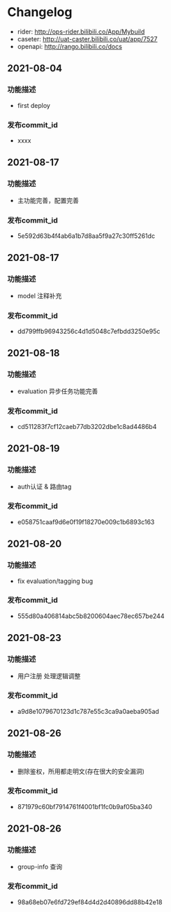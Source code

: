# Changelog
- rider: http://ops-rider.bilibili.co/App/Mybuild
- caseter: http://uat-caster.bilibili.co/uat/app/7527
- openapi: http://rango.bilibili.co/docs

## 2021-08-04
### 功能描述
- first deploy

### 发布commit_id
- xxxx

## 2021-08-17
### 功能描述
- 主功能完善，配置完善

### 发布commit_id
- 5e592d63b4f4ab6a1b7d8aa5f9a27c30ff5261dc

## 2021-08-17
### 功能描述
- model 注释补充

### 发布commit_id
- dd799ffb96943256c4d1d5048c7efbdd3250e95c

## 2021-08-18
### 功能描述
- evaluation 异步任务功能完善

### 发布commit_id
- cd511283f7cf12caeb77db3202dbe1c8ad4486b4

## 2021-08-19
### 功能描述
- auth认证 & 路由tag

### 发布commit_id
- e058751caaf9d6e0f19f18270e009c1b6893c163

## 2021-08-20
### 功能描述
- fix evaluation/tagging bug

### 发布commit_id
-  555d80a406814abc5b8200604aec78ec657be244

## 2021-08-23
### 功能描述
- 用户注册 处理逻辑调整

### 发布commit_id
-  a9d8e1079670123d1c787e55c3ca9a0aeba905ad

## 2021-08-26
### 功能描述
- 删除鉴权，所用都走明文(存在很大的安全漏洞)

### 发布commit_id
-  871979c60bf7914761f4001bf1fc0b9af05ba340

## 2021-08-26
### 功能描述
- group-info 查询

### 发布commit_id
-  98a68eb07e6fd729ef84d4d2d40896dd88b42e18
